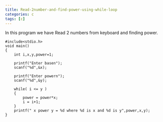 ```yaml
---
title: Read-2number-and-find-power-using-while-loop
categories: c
tags: [c]
---
```


In this program we have Read 2 numbers from keyboard and finding power.

```
#include<stdio.h>
void main()
{
    int i,x,y,power=1;

    printf("Enter basen");
    scanf("%d",&x);

    printf("Enter powern");
    scanf("%d",&y);

    while( i <= y )
    {
        power = power*x;
        i = i+1;
    }
    printf(" x power y = %d where %d is x and %d is y",power,x,y);
}
```
